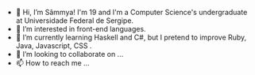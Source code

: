 - 👋 Hi, I’m Sâmmya! I'm 19 and I'm a Computer Science's undergraduate at Universidade Federal de Sergipe. 
- 👀 I’m interested in front-end languages.
- 🌱 I’m currently learning Haskell and C#, but I pretend to improve Ruby, Java, Javascript, CSS .
- 💞️ I’m looking to collaborate on ...
- 📫 How to reach me ...

<!---
0sammya0/0sammya0 is a ✨ special ✨ repository because its `README.md` (this file) appears on your GitHub profile.
You can click the Preview link to take a look at your changes.
--->
